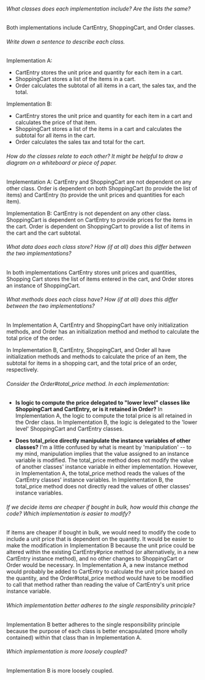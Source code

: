 ###### What classes does each implementation include? Are the lists the same?
Both implementations include CartEntry, ShoppingCart, and Order classes.

###### Write down a sentence to describe each class.
Implementation A:
* CartEntry stores the unit price and quantity for each item in a cart.
* ShoppingCart stores a list of the items in a cart.
* Order calculates the subtotal of all items in a cart, the sales tax, and the total.

Implementation B:
* CartEntry stores the unit price and quantity for each item in a cart and calculates the price of that item.
* ShoppingCart stores a list of the items in a cart and calculates the subtotal for all items in the cart.
* Order calculates the sales tax and total for the cart.

###### How do the classes relate to each other? It might be helpful to draw a diagram on a whiteboard or piece of paper.
Implementation A: CartEntry and ShoppingCart are not dependent on any other class. Order is dependent on both ShoppingCart (to provide the list of items) and CartEntry (to provide the unit prices and quantities for each item).

Implementation B: CartEntry is not dependent on any other class. ShoppingCart is dependent on CartEntry to provide prices for the items in the cart. Order is dependent on ShoppingCart to provide a list of items in the cart and the cart subtotal.

###### What data does each class store? How (if at all) does this differ between the two implementations?
In both implementations CartEntry stores unit prices and quantities, Shopping Cart stores the list of items entered in the cart, and Order stores an instance of ShoppingCart.

###### What methods does each class have? How (if at all) does this differ between the two implementations?
In Implementation A, CartEntry and ShoppingCart have only initialization methods, and Order has an initialization method and method to calculate the total price of the order.

In Implementation B, CartEntry, ShoppingCart, and Order all have initialization methods and methods to calculate the price of an item, the subtotal for items in a shopping cart, and the total price of an order, respectively.

###### Consider the Order#total_price method. In each implementation:
* **Is logic to compute the price delegated to "lower level" classes like ShoppingCart and CartEntry, or is it retained in Order?**
In Implementation A, the logic to compute the total price is all retained in the Order class. In Implementation B, the logic is delegated to the 'lower level' ShoppingCart and CartEntry classes.

* **Does total_price directly manipulate the instance variables of other classes?**
I'm a little confused by what is meant by 'manipulation' -- to my mind, manipulation implies that the value assigned to an instance variable is modified. The total_price method does not modify the value of another classes' instance variable in either implementation. However, in Implementation A, the total_price method reads the values of the CartEntry classes' instance variables. In Implementation B, the total_price method does not directly read the values of other classes' instance variables.

###### If we decide items are cheaper if bought in bulk, how would this change the code? Which implementation is easier to modify?
If items are cheaper if bought in bulk, we would need to modify the code to include a unit price that is dependent on the quantity. It would be easier to make the modification in Implementation B because the unit price could be altered within the existing CartEntry#price method (or alternatively, in a new CartEntry instance method), and no other changes to ShoppingCart or Order would be necessary. In Implementation A, a new instance method would probably be added to CartEntry to calculate the unit price based on the quantity, and the Order#total_price method would have to be modified to call that method rather than reading the value of CartEntry's unit price instance variable.

###### Which implementation better adheres to the single responsibility principle?
Implementation B better adheres to the single responsibility principle because the purpose of each class is better encapsulated (more wholly contained) within that class than in Implementation A.

###### Which implementation is more loosely coupled?
Implementation B is more loosely coupled.
<!--  -->
